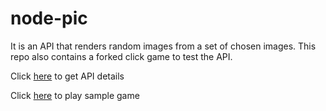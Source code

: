 # node-pic
It is an API that renders random images from a set of chosen images.
This repo also contains a forked click game to test the API.

Click [here](https://boiling-hamlet-18186.herokuapp.com/api) to get API details

Click [here](https://boiling-hamlet-18186.herokuapp.com) to play sample game
